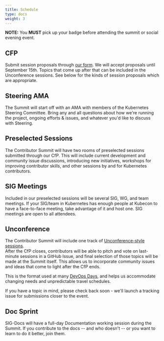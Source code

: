 ```yaml
---
title: Schedule
type: docs
weight: 3
---
```


**NOTE:** You **MUST** pick up your badge before attending the summit or social evening event.

## CFP

Submit session proposals through [our form].  We will accept proposals until September 15th.  Topics that come up after that can be included in the Unconference sessions.  See below for the kinds of session proposals which are appropriate.

[our form]: https://forms.gle/5RJBiKtuYsBDYAsVA


## Steering AMA

The Summit will start off with an AMA with members of the Kubernetes Steering
Committee.  Bring any and all questions about how we're running the project,
ongoing efforts & issues, and whatever you'd like to discuss with Steering.

## Preselected Sessions

The Contributor Summit will have two rooms of preselected sessions submitted
through our CfP.  This will include current development and community issue
discussions, introducing new initiatives, workshops for improving contributor
skills, and other sessions by and for Kubernetes contributors.

## SIG Meetings

Included in our preselected sessions will be several SIG, WG, and team meetings.
If your SIG/team in Kubernetes has enough people at Kubecon to have a face-to-face
meeting, take advantage of it and host one. SIG meetings are open to all attendees.

## Unconference

The Contributor Summit will include one track of
[Unconference-style sessions](https://blog.crisp.se/2016/08/30/henrikkniberg/what-is-an-unconference).  
After the CfP closes, contributors will be able to pitch and vote on last-minute
sessions in a GitHub Issue, and final selection of those topics will be made
at the Summit itself.  This allows us to incorporate community issues and ideas
that come to light after the CfP ends.

This is the format used at many [DevOps Days](https://devopsdays.org/open-space-format/), and helps us accommodate changing
needs and unpredictable travel schedules.

If you have a topic in mind, please check back soon - we'll launch a tracking issue for submissions closer to the event.

## Doc Sprint

SIG-Docs will have a full-day Documentation working session during the Summit.
If you contribute to the docs -- and who doesn't -- or you want to learn to
do it better, join them.
